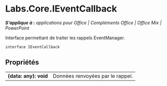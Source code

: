 
# <a name="labs.core.ieventcallback"></a>Labs.Core.IEventCallback

 _**S’applique à :** applications pour Office | Compléments Office | Office Mix | PowerPoint_

Interface permettant de traiter les rappels EventManager.

```
interface IEventCallback
```


## <a name="properties"></a>Propriétés


|||
|:-----|:-----|
|**(data: any): void**|Données renvoyées par le rappel.|
